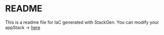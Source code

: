 # README
This is a readme file for IaC generated with StackGen.
You can modify your appStack -> [here](http://main.dev.stackgen.com/appstacks/0c84c44e-617b-4b88-8691-941d5a7bf1ff)
